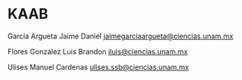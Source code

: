 # KAAB

García Argueta Jaime Daniel jaimegarciaargueta@ciencias.unam.mx

Flores González Luis Brandon iluis@ciencias.unam.mx

Ulises Manuel Cardenas ulises.ssb@ciencias.unam.mx
